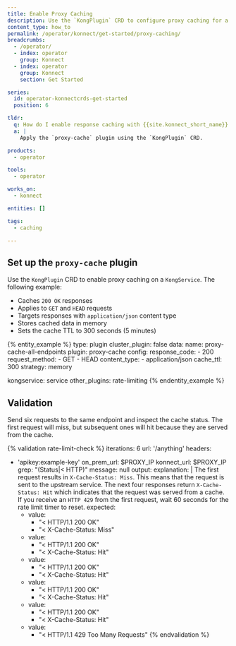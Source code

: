```yaml
---
title: Enable Proxy Caching
description: Use the `KongPlugin` CRD to configure proxy caching for a route or service.
content_type: how_to
permalink: /operator/konnect/get-started/proxy-caching/
breadcrumbs:
  - /operator/
  - index: operator
    group: Konnect
  - index: operator
    group: Konnect
    section: Get Started

series:
  id: operator-konnectcrds-get-started
  position: 6

tldr:
  q: How do I enable response caching with {{site.konnect_short_name}} CRDs?
  a: |
    Apply the `proxy-cache` plugin using the `KongPlugin` CRD.

products:
  - operator

tools:
  - operator

works_on:
  - konnect

entities: []

tags:
  - caching

---
```


## Set up the `proxy-cache` plugin

Use the `KongPlugin` CRD to enable proxy caching on a `KongService`. The following example:

* Caches `200 OK` responses
* Applies to `GET` and `HEAD` requests
* Targets responses with `application/json` content type
* Stores cached data in memory
* Sets the cache TTL to 300 seconds (5 minutes)

{% entity_example %}
type: plugin
cluster_plugin: false
data:
  name: proxy-cache-all-endpoints
  plugin: proxy-cache
  config:
    response_code:
    - 200
    request_method:
    - GET
    - HEAD
    content_type:
    - application/json
    cache_ttl: 300
    strategy: memory

  kongservice: service
  other_plugins: rate-limiting
{% endentity_example %}

## Validation

Send six requests to the same endpoint and inspect the cache status. The first request will miss, but subsequent ones will hit because they are served from the cache.

{% validation rate-limit-check %}
iterations: 6
url: '/anything'
headers:
  - 'apikey:example-key'
on_prem_url: $PROXY_IP
konnect_url: $PROXY_IP
grep: "(Status|< HTTP)"
message: null
output:
  explanation: |
    The first request results in `X-Cache-Status: Miss`. This means that the request is sent to the upstream service. The next four responses return `X-Cache-Status: Hit` which indicates that the request was served from a cache. If you receive an `HTTP 429` from the first request, wait 60 seconds for the rate limit timer to reset.
  expected:
    - value:
      - "< HTTP/1.1 200 OK"
      - "< X-Cache-Status: Miss"
    - value:
      - "< HTTP/1.1 200 OK"
      - "< X-Cache-Status: Hit"
    - value:
      - "< HTTP/1.1 200 OK"
      - "< X-Cache-Status: Hit"
    - value:
      - "< HTTP/1.1 200 OK"
      - "< X-Cache-Status: Hit"
    - value:
      - "< HTTP/1.1 200 OK"
      - "< X-Cache-Status: Hit"
    - value:
      - "< HTTP/1.1 429 Too Many Requests"
{% endvalidation %}